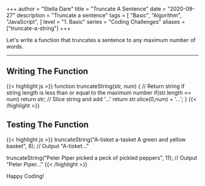 +++
author = "Stella Dare"
title = "Truncate A Sentence"
date = "2020-09-27"
description = "Truncate a sentence"
tags = [
    "Basic",
    "Algorithm",
    "JavaScript",
]
level = "1. Basic"
series = "Coding Challenges"
aliases = ["truncate-a-string"]
+++

Let's write a function that truncates a sentence to any maximum number of words. 
<!--more-->

---
## Writing The Function
{{< highlight js >}}
function truncateString(str, num) {
    // Return string if string length is less than or equal to the maximum number
  if(str.length <= num) return str;
  // Slice string and add '...' 
  return str.slice(0,num) + '...';
}
{{< /highlight >}}

## Testing The Function
{{< highlight js >}}
truncateString("A-tisket a-tasket A green and yellow basket", 8);
// Output
"A-tisket..."

truncateString("Peter Piper picked a peck of pickled peppers", 11);
// Output
"Peter Piper..."
{{< /highlight >}}

Happy Coding!